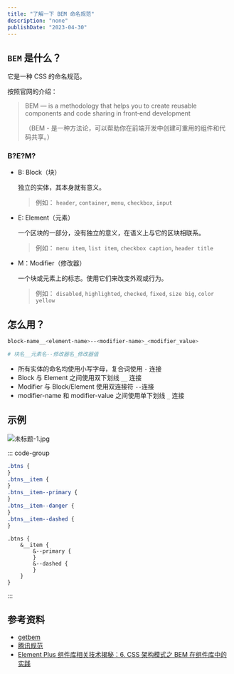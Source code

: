 ```yaml
---
title: "了解一下 BEM 命名规范"
description: "none"
publishDate: "2023-04-30"
---
```


## `BEM` 是什么？

它是一种 CSS 的命名规范。

按照官网的介绍：

> BEM — is a methodology that helps you to create reusable components and code sharing in front‑end development
>
> （BEM - 是一种方法论，可以帮助你在前端开发中创建可重用的组件和代码共享。）

### B?E?M?

- B: Block（块）

  独立的实体，其本身就有意义。

  > 例如：
  > `header`, `container`, `menu`, `checkbox`, `input`

- E: Element（元素）

  一个区块的一部分，没有独立的意义，在语义上与它的区块相联系。

  > 例如：
  > `menu item`, `list item`, `checkbox caption`, `header title`

- M：Modifier（修改器）

  一个块或元素上的标志。使用它们来改变外观或行为。

  > 例如：
  > `disabled`, `highlighted`, `checked`, `fixed`, `size big`, `color yellow`

## 怎么用？

```sh
block-name__<element-name>--<modifier-name>_<modifier_value>

# 块名__元素名--修改器名_修改器值
```

- 所有实体的命名均使用小写字母，复合词使用 `-` 连接
- Block 与 Element 之间使用双下划线 `__` 连接
- Modifier 与 Block/Element 使用双连接符 `--`连接
- modifier-name 和 modifier-value 之间使用单下划线 `_` 连接

## 示例

![未标题-1.jpg](https://s2.loli.net/2023/04/30/CBGIuOHwehRlJXn.jpg)

::: code-group

```css
.btns {
}
.btns__item {
}
.btns__item--primary {
}
.btns__item--danger {
}
.btns__item--dashed {
}
```

```less
.btns {
	&__item {
		&--primary {
		}
		&--dashed {
		}
	}
}
```

:::

## 参考资料

- [getbem](https://getbem.com/)
- [腾讯规范](https://github.com/Tencent/tmt-workflow/wiki/%E2%92%9B-%5B%E8%A7%84%E8%8C%83%5D--CSS-BEM-%E4%B9%A6%E5%86%99%E8%A7%84%E8%8C%83)
- [Element Plus 组件库相关技术揭秘：6. CSS 架构模式之 BEM 在组件库中的实践](https://juejin.cn/post/7165503808217284616)
